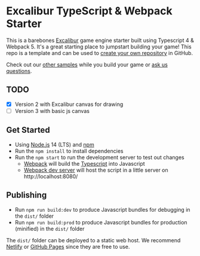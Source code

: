 # Excalibur TypeScript & Webpack Starter

This is a barebones [Excalibur](https://excaliburjs.com) game engine starter built using Typescript 4 & Webpack 5. It's a great starting place to jumpstart building your game! This repo is a template and can be used to [create your own repository](https://github.com/excaliburjs/template-ts-webpack/generate) in GitHub.

Check out our [other samples](https://excaliburjs.com/samples) while you build your game or [ask us questions](https://github.com/excaliburjs/Excalibur/discussions).

## TODO
- [x] Version 2 with Excalibur canvas for drawing
- [ ] Version 3 with basic js canvas

## Get Started

* Using [Node.js](https://nodejs.org/en/) 14 (LTS) and [npm](https://www.npmjs.com/)
* Run the `npm install` to install dependencies
* Run the `npm start` to run the development server to test out changes
   * [Webpack](https://webpack.js.org/) will build the [Typescript](https://www.typescriptlang.org/) into Javascript
   * [Webpack dev server](https://webpack.js.org/configuration/dev-server/) will host the script in a little server on http://localhost:8080/

## Publishing

* Run `npm run build:dev` to produce Javascript bundles for debugging in the `dist/` folder
* Run `npm run build:prod` to produce Javascript bundles for production (minified) in the `dist/` folder

The `dist/` folder can be deployed to a static web host. We recommend [Netlify](https://netlify.com) or [GitHub Pages](https://pages.github.com/) since they are free to use.

